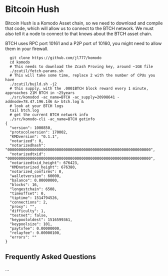 # Bitcoin Hush

Bitcoin Hush is a Komodo Asset chain, so we need to download and compile that code,
which will allow us to connect to the BTCH network. We must also tell it a node to connect to that knows about the BTCH asset chain.

BTCH uses RPC port 10161 and a P2P port of 10160, you might need to allow them in your firewall. 

```
  git clone https://github.com/jl777/komodo
  cd komodo
  # This needs to download the Zcash Proving key, around ~1GB file
  ./zcutil/fetch-params.sh
  # This will take some time, replace 2 with the number of CPUs you have
  ./zcutil/build.sh -j2
  # this supply, with the .0001BTCH block reward every 1 minute, approaches 21M BTCH in ~25years
  ./src/komodod -ac_name=BTCH -ac_supply=20998641 -addnode=78.47.196.146 &> btch.log &
  # look at your BTCH logs 
  tail btch.log
  # get the current BTCH network info
  ./src/komodo-cli -ac_name=BTCH getinfo
{
  "version": 1000850,
  "protocolversion": 170002,
  "KMDversion": "0.1.1",
  "notarized": 0,
  "notarizedhash": "0000000000000000000000000000000000000000000000000000000000000000",
  "notarizedtxid": "0000000000000000000000000000000000000000000000000000000000000000",
  "notarizedtxid_height": 676423,
  "KMDnotarized_height": 676380,
  "notarized_confirms": 0,
  "walletversion": 60000,
  "balance": 0.00000000,
  "blocks": 16,
  "longestchain": 6508,
  "timeoffset": 0,
  "tiptime": 1514794526,
  "connections": 2,
  "proxy": "",
  "difficulty": 1,
  "testnet": false,
  "keypoololdest": 1516599361,
  "keypoolsize": 101,
  "paytxfee": 0.00000000,
  "relayfee": 0.00000100,
  "errors": ""
}
```

## Frequently Asked Questions

...

